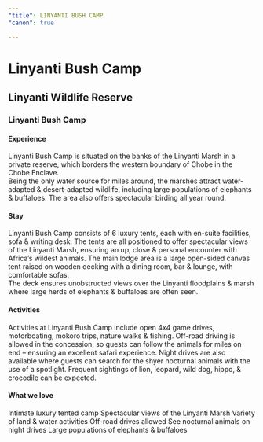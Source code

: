 ```yaml
---
"title": LINYANTI BUSH CAMP
"canon": true

---
```


# Linyanti Bush Camp
## Linyanti Wildlife Reserve
### Linyanti Bush Camp

#### Experience
Linyanti Bush Camp is situated on the banks of the Linyanti Marsh in a private reserve, which borders the western boundary of Chobe in the Chobe Enclave.  
Being the only water source for miles around, the marshes attract water-adapted &amp; desert-adapted wildlife, including large populations of elephants &amp; buffaloes.  The area also offers spectacular birding all year round.

#### Stay
Linyanti Bush Camp consists of 6 luxury tents, each with en-suite facilities, sofa &amp; writing desk.  The tents are all positioned to offer spectacular views of the Linyanti Marsh, ensuring an up, close &amp; personal encounter with Africa’s wildest animals.
The main lodge area is a large open-sided canvas tent raised on wooden decking with a dining room, bar &amp; lounge, with comfortable sofas.  
The deck ensures unobstructed views over the Linyanti floodplains &amp; marsh where large herds of elephants &amp; buffaloes are often seen.

#### Activities
Activities at Linyanti Bush Camp include open 4x4 game drives, motorboating, mokoro trips, nature walks &amp; fishing.  Off-road driving is allowed in the concession, so guests can follow the animals for miles on end – ensuring an excellent safari experience.
Night drives are also available where guests can search for the shyer nocturnal animals with the use of a spotlight.  Frequent sightings of lion, leopard, wild dog, hippo, &amp; crocodile can be expected.


#### What we love
Intimate luxury tented camp
Spectacular views of the Linyanti Marsh
Variety of land &amp; water activities
Off-road drives allowed
See nocturnal animals on night drives
Large populations of elephants &amp; buffaloes
